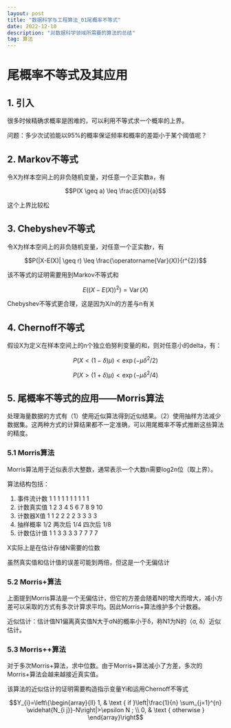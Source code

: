 ```yaml
---
layout: post
title: "数据科学与工程算法_01尾概率不等式"
date: 2022-12-10 
description: "对数据科学领域所需要的算法的总结"
tag: 算法
---   
```

# 尾概率不等式及其应用
## 1. 引入
很多时候精确求概率是困难的，可以利用不等式求一个概率的上界。  

问题：多少次试验能以95%的概率保证频率和概率的差距小于某个阈值呢？  

## 2. Markov不等式

令X为样本空间上的非负随机变量，对任意一个正实数a，有

$$P(X \geq a) \leq \frac{E(X)}{a}$$

这个上界比较松  

## 3. Chebyshev不等式

令X为样本空间上的非负随机变量，对任意一个正实数r，有  

$$P(|X-E(X)| \geq r) \leq \frac{\operatorname{Var}(X)}{r^{2}}$$

该不等式的证明需要用到Markov不等式和

$$E\left((X-E(X))^{2}\right)=\operatorname{Var}(X)$$

Chebyshev不等式更合理，这是因为X/n的方差与n有关

## 4. Chernoff不等式  

假设X为定义在样本空间上的n个独立伯努利变量的和，则对任意小的delta，有：  

 $$P(X<(1-\delta) \mu)<\exp \left(-\mu \delta^{2} / 2\right)$$  

$$P(X>(1+\delta) \mu)<\exp \left(-\mu \delta^{2} / 4\right)$$

## 5. 尾概率不等式的应用——Morris算法

处理海量数据的方式有（1）使用近似算法得到近似结果。（2）使用抽样方法减少数据集。这两种方式的计算结果都不一定准确，可以用尾概率不等式推断这些算法的精度。

### 5.1 Morris算法

Morris算法用于近似表示大整数，通常表示一个大数n需要log2n位（取上界）。  

算法结构包括：  
1. 事件流计数  1  1  1  1  1  1  1  1  1  1
2. 计数真实值  1  2  3  4  5  6  7  8  9  10
3. 计数器X值   1  1  2  2  2  2  3  3  3  3
4. 抽样概率    1/2  两次后 1/4 四次后 1/8
5. 计数估计值 1  1  3  3  3  3  7  7  7  7 

X实际上是在估计存储N需要的位数  

虽然真实值和估计值的误差可能到两倍，但这是一个无偏估计  

### 5.2 Morris+算法

上面提到Morris算法是一个无偏估计，但它的方差会随着N的增大而增大，减小方差可以采取的方式有多次计算求平均。因此Morris+算法维护多个计数器。  

近似估计：估计值N1偏离真实值N大于σN的概率小于δ，称N1为N的（σ, δ）近似估计。  

### 5.3 Morris++算法

对于多次Morris+算法，求中位数。由于Morris+算法减小了方差，多次的Morris+算法会越来越接近真实值。

该算法的近似估计的证明需要构造指示变量Yi和运用Chernoff不等式

$$Y_{i}=\left\{\begin{array}{ll}
1, & \text { if }\left|\frac{1}{n} \sum_{j=1}^{n} \widehat{N_{i j}}-N\right|>\epsilon N ; \\
0, & \text { otherwise }
\end{array}\right$$
